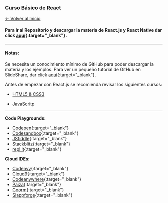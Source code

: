 
### Curso Básico de React

[<- Volver al Inicio](https://profesantiago.github.io) 

#### Para Ir al Repositorio y descargar la materia de React.js y React Native dar click [aquí](https://github.com/ProfeSantiago/ReactJS){:target="_blank"}. 

<hr/>

#### Notas:
Se necesita un conocimiento mínimo de GitHub para poder descargar la materia y los ejemplos.
Para ver un pequeño tutorial de GitHub en SlideShare, dar click [aquí](https://www.slideshare.net/santiagorodriguezpaniagua/git-hub-amp-github-desktop-2019){:target="_blank"}. 

Antes de empezar con React.js se recomienda revisar los siguientes cursos:

- [HTML5 & CSS3](https://profesantiago.github.io/HTMLCSS)

- [JavaScritp](https://profesantiago.github.io/JavaScript)

<hr/>

**Code Playgrounds:**
- [Codepen](https://codepen.io/){:target="_blank"}
- [Codesandbox](https://codesandbox.io){:target="_blank"}
- [JSfiddle](https://jsfiddle.net/){:target="_blank"}
- [Stackblitz](https://stackblitz.com/){:target="_blank"}
- [repl.it](https://repl.it/languages){:target="_blank"}

**Cloud IDEs:**
- [Codenvy](https://codenvy.io/){:target="_blank"}
- [Cloud9](https://c9.io){:target="_blank"}
- [Codeanywhere](https://codeanywhere.com/){:target="_blank"}
- [Paiza](https://paiza.io/es){:target="_blank"}
- [Goorm](https://www.goorm.io/){:target="_blank"}
- [Slappforge](https://slappforge.com/){:target="_blank"}
